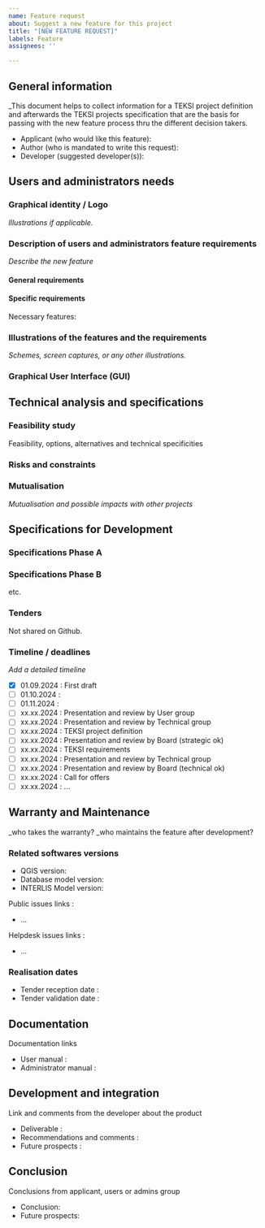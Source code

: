 ```yaml
---
name: Feature request
about: Suggest a new feature for this project
title: "[NEW FEATURE REQUEST]"
labels: Feature
assignees: ''

---
```


## General information
_This document helps to collect information for a TEKSI project definition and afterwards the TEKSI projects specification that are the basis for passing with the new feature process thru the different decision takers.

- Applicant (who would like this feature):
- Author (who is mandated to write this request):
- Developer (suggested developer(s)):

## Users and administrators needs

### Graphical identity / Logo

_Illustrations if applicable._

### Description of users and administrators feature requirements

_Describe the new feature_

#### General requirements


#### Specific requirements

Necessary features:
### Illustrations of the features and the requirements

_Schemes, screen captures, or any other illustrations._


### Graphical User Interface (GUI)


## Technical analysis and specifications

### Feasibility study

Feasibility, options, alternatives and technical specificities


### Risks and constraints


### Mutualisation
_Mutualisation and possible impacts with other projects_


## Specifications for Development

### Specifications Phase A

### Specifications Phase B
etc.

### Tenders
Not shared on Github.

### Timeline / deadlines
_Add a detailed timeline_

- [x] 01.09.2024 : First draft
- [ ] 01.10.2024 :
- [ ] 01.11.2024 :
- [ ] xx.xx.2024 : Presentation and review by User group
- [ ] xx.xx.2024 : Presentation and review by Technical group
- [ ] xx.xx.2024 : TEKSI project definition
- [ ] xx.xx.2024 : Presentation and review by Board (strategic ok)
- [ ] xx.xx.2024 : TEKSI requirements
- [ ] xx.xx.2024 : Presentation and review by Technical group
- [ ] xx.xx.2024 : Presentation and review by Board (technical ok)
- [ ] xx.xx.2024 : Call for offers
- [ ] xx.xx.2024 : ...

## Warranty and Maintenance
_who takes the warranty?
_who maintains the feature after development?

### Related softwares versions

- QGIS version:
- Database model version:
- INTERLIS Model version:

Public issues links :
- …

Helpdesk issues links :
- …

### Realisation dates

- Tender reception date :
- Tender validation date :

## Documentation

Documentation links
- User manual :
- Administrator manual :

## Development and integration

Link and comments from the developer about the product

- Deliverable :
- Recommendations and comments :
- Future prospects :

## Conclusion

Conclusions from applicant, users or admins group

- Conclusion:
- Future prospects:
